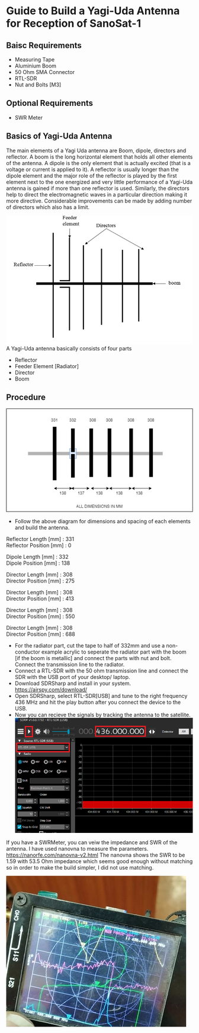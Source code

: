 # Guide to Build a Yagi-Uda Antenna for Reception of SanoSat-1

## Baisc Requirements
- Measuring Tape
- Aluminium Boom
- 50 Ohm SMA Connector
- RTL-SDR
- Nut and Bolts [M3]

## Optional Requirements
- SWR Meter

## Basics of Yagi-Uda Antenna
The main elements of a Yagi Uda antenna are Boom, dipole, directors and reflector. A boom is the long horizontal element that holds all other elements of the antenna. A dipole is the only element that is actually excited (that is a voltage or current is applied to it). A reflector is usually longer than the dipole element and the major role of the reflector is played by the first element next to the one energized and very little performance of a Yagi-Uda antenna is gained if more than one reflector is used. Similarly, the directors help to direct the electromagnetic waves in a particular direction making it more directive. Considerable improvements can be made by adding number of directors which also has a limit.

![Basics of Yagi-Uda Antenna](images/Yagi-Simple.png) \
A Yagi-Uda antenna basically consists of four parts
- Reflector
- Feeder Element [Radiator]
- Director
- Boom


## Procedure
![This is an image](images/6-ELEMENT-YAGI-ANTENNA.drawio.png)

- Follow the above diagram for dimensions and spacing of each elements and build the antenna.

Reflector Length [mm] : 331 \
Reflector Position [mm] : 0 

Dipole Length [mm] : 332 \
Dipole Position [mm] : 138 

Director Length [mm] : 308 \
Director Position [mm] : 275 

Director Length [mm] : 308 \
Director Position [mm] : 413 

Director Length [mm] : 308 \
Director Position [mm] : 550 

Director Length [mm] : 308 \
Director Position [mm] : 688 

- For the radiator part, cut the tape to half of 332mm and use a non-conductor example acrylic to seperate the radiator part with the boom [if the boom is metallic] and connect the parts with nut and bolt. Connect the transmission line to the radiator.
- Connect a RTL-SDR with the 50 ohm transmission line and connect the SDR with the USB port of your desktop/ laptop.
- Download SDRSharp and install in your system. https://airspy.com/download/
- Open SDRSharp, select RTL-SDR[USB] and tune to the right frequency 436 MHz and hit the play button after you connect the device to the USB.
- Now you can recieve the signals by tracking the antenna to the satellite.
![This is an image](images/sdr-sharp.png)

If you have a SWRMeter, you can veiw the impedance and SWR of the antenna. I have used nanovna to measure the parameters. https://nanorfe.com/nanovna-v2.html The nanovna shows the SWR to be 1.59 with 53.5 Ohm impedance which seems good enough without matching so in order to make the build simpler, I did not use matching.

![This is an image](images/nanovna.jpg)

